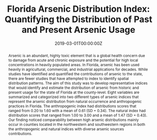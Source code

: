 ---
abstract: Arsenic is an abundant, highly toxic element that is a global health concern due to damage from acute and chronic exposure and the potential for high local concentrations in heavily populated areas. In Florida, arsenic has been used heavily in agricultural, commercial, and industrial applications for decades. While studies have identified and quantified the contributions of arsenic to the state, there are fewer studies that have attempted to index to identify spatial distribution patterns. The aim of this study was to develop representative indices that would identify and estimate the distribution of arsenic from historic and present usage for the state of Florida at the county-level. Eight variables are summarized and categorized into two different types of arsenic indices that represent the arsenic distribution from natural occurrence and anthropogenic practices in Florida. The anthropogenic index had distributions scores that ranged from 0.20 to 1.60 with a mean of 0.61 (SD = 0.34). The natural index had distribution scores that ranged from 1.00 to 3.00 and a mean of 1.47 (SD = 0.43). Our finding noticed comparability between high arsenic distributions mainly occur in counties located in the northwestern and southwestern regions in both the anthropogenic and natural indices with diverse arsenic sources contributions.
authors:
- admin
- Marilyn O’Hara Ruiz
- Rebecca L. Smith
date: "2019-03-01T00:00:00Z"
doi: "10.3390/ijerph16050744"
featured: true
image:
  caption: 'Image credit: [**Maya Scott-Richardson**](https://www.mdpi.com/1660-4601/16/5/744#)'
  focal_point: ""
  preview_only: false
projects: []
publication: '*Int. J. Environ. Res. Public Health 2019, 16, 744*'
publication_short: ""
publication_types:
- "2"
publishDate: "2017-03-01T00:00:00Z"
#slides: example
summary: "The aim of this study was to develop representative indices that would identify and estimate the distribution of arsenic from historic and present usage for the state of Florida at the county-level."
tags:
- Source Themes
title: "Florida Arsenic Distribution Index: Quantifying
the Distribution of Past and Present Arsenic Usage"
#url_code: "#"
url_dataset: https://www.mdpi.com/1660-4601/16/5/744/s1
url_pdf: https://www.mdpi.com/1660-4601/16/5/744
#url_poster: "#"
#url_project: "#"
#url_slides: "#"
#url_source: "#"
#url_video: "#"
---